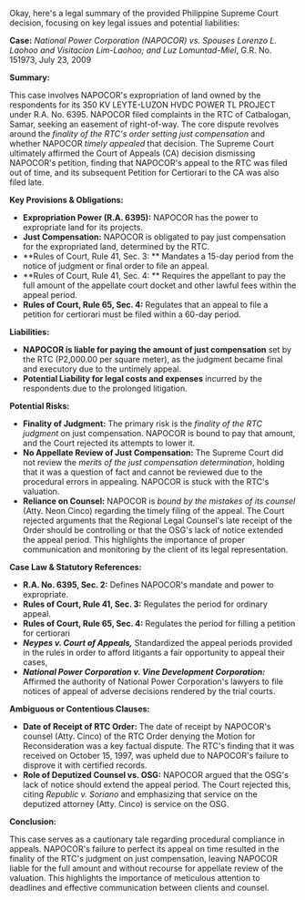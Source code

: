 Okay, here's a legal summary of the provided Philippine Supreme Court decision, focusing on key legal issues and potential liabilities:

**Case:** *National Power Corporation (NAPOCOR) vs. Spouses Lorenzo L. Laohoo and Visitacion Lim-Laohoo; and Luz Lomuntad-Miel*, G.R. No. 151973, July 23, 2009

**Summary:**

This case involves NAPOCOR's expropriation of land owned by the respondents for its 350 KV LEYTE-LUZON HVDC POWER TL PROJECT under R.A. No. 6395. NAPOCOR filed complaints in the RTC of Catbalogan, Samar, seeking an easement of right-of-way.  The core dispute revolves around the *finality of the RTC's order setting just compensation* and whether NAPOCOR *timely appealed* that decision.  The Supreme Court ultimately affirmed the Court of Appeals (CA) decision dismissing NAPOCOR's petition, finding that NAPOCOR's appeal to the RTC was filed out of time, and its subsequent Petition for Certiorari to the CA was also filed late.

**Key Provisions & Obligations:**

*   **Expropriation Power (R.A. 6395):**  NAPOCOR has the power to expropriate land for its projects.
*   **Just Compensation:**  NAPOCOR is obligated to pay just compensation for the expropriated land, determined by the RTC.
*   **Rules of Court, Rule 41, Sec. 3: ** Mandates a 15-day period from the notice of judgment or final order to file an appeal.
*   **Rules of Court, Rule 41, Sec. 4: ** Requires the appellant to pay the full amount of the appellate court docket and other lawful fees within the appeal period.
*   **Rules of Court, Rule 65, Sec. 4:** Regulates that an appeal to file a petition for certiorari must be filed within a 60-day period.

**Liabilities:**

*   **NAPOCOR is liable for paying the amount of just compensation** set by the RTC (P2,000.00 per square meter), as the judgment became final and executory due to the untimely appeal.
*   **Potential Liability for legal costs and expenses** incurred by the respondents due to the prolonged litigation.

**Potential Risks:**

*   **Finality of Judgment:**  The primary risk is the *finality of the RTC judgment* on just compensation. NAPOCOR is bound to pay that amount, and the Court rejected its attempts to lower it.
*   **No Appellate Review of Just Compensation:** The Supreme Court did not review the *merits of the just compensation determination*, holding that it was a question of fact and cannot be reviewed due to the procedural errors in appealing. NAPOCOR is stuck with the RTC's valuation.
*   **Reliance on Counsel:**  NAPOCOR is *bound by the mistakes of its counsel* (Atty. Neon Cinco) regarding the timely filing of the appeal. The Court rejected arguments that the Regional Legal Counsel's late receipt of the Order should be controlling or that the OSG's lack of notice extended the appeal period. This highlights the importance of proper communication and monitoring by the client of its legal representation.

**Case Law & Statutory References:**

*   **R.A. No. 6395, Sec. 2:**  Defines NAPOCOR's mandate and power to expropriate.
*   **Rules of Court, Rule 41, Sec. 3:** Regulates the period for ordinary appeal.
*   **Rules of Court, Rule 65, Sec. 4:** Regulates the period for filling a petition for certiorari
*    ***Neypes v. Court of Appeals,*** Standardized the appeal periods provided in the rules in order to afford litigants a fair opportunity to appeal their cases,
*   ***National Power Corporation v. Vine Development Corporation:*** Affirmed the authority of National Power Corporation's lawyers to file notices of appeal of adverse decisions rendered by the trial courts.

**Ambiguous or Contentious Clauses:**

*   **Date of Receipt of RTC Order:** The date of receipt by NAPOCOR's counsel (Atty. Cinco) of the RTC Order denying the Motion for Reconsideration was a key factual dispute. The RTC's finding that it was received on October 15, 1997, was upheld due to NAPOCOR's failure to disprove it with certified records.
*   **Role of Deputized Counsel vs. OSG:**  NAPOCOR argued that the OSG's lack of notice should extend the appeal period. The Court rejected this, citing *Republic v. Soriano* and emphasizing that service on the deputized attorney (Atty. Cinco) is service on the OSG.

**Conclusion:**

This case serves as a cautionary tale regarding procedural compliance in appeals. NAPOCOR's failure to perfect its appeal on time resulted in the finality of the RTC's judgment on just compensation, leaving NAPOCOR liable for the full amount and without recourse for appellate review of the valuation. This highlights the importance of meticulous attention to deadlines and effective communication between clients and counsel.
